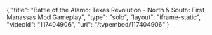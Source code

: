 {
    "title": "Battle of the Alamo: Texas Revolution - North & South: First Manassas Mod Gameplay",
    "type": "solo",
    "layout": "iframe-static",
    "videoId": "117404906",
    "url": "\/tvpembed\/117404906"
}